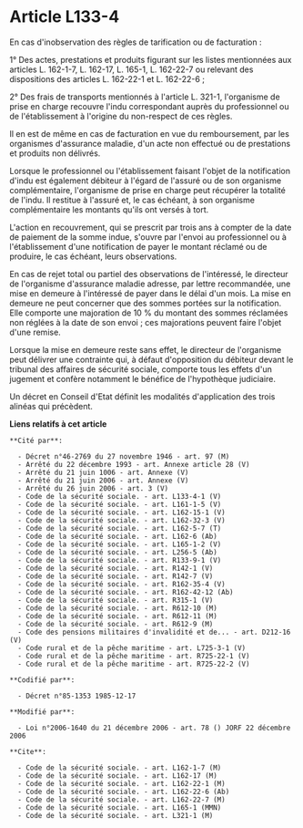 # Article L133-4

En cas d'inobservation des règles de tarification ou de facturation :

1° Des actes, prestations et produits figurant sur les listes mentionnées aux articles L. 162-1-7, L. 162-17, L. 165-1, L.
162-22-7 ou relevant des dispositions des articles L. 162-22-1 et L. 162-22-6 ;

2° Des frais de transports mentionnés à l'article L. 321-1, l'organisme de prise en charge recouvre l'indu correspondant
auprès du professionnel ou de l'établissement à l'origine du non-respect de ces règles.

Il en est de même en cas de facturation en vue du remboursement, par les organismes d'assurance maladie, d'un acte non
effectué ou de prestations et produits non délivrés.

Lorsque le professionnel ou l'établissement faisant l'objet de la notification d'indu est également débiteur à l'égard de
l'assuré ou de son organisme complémentaire, l'organisme de prise en charge peut récupérer la totalité de l'indu. Il restitue
à l'assuré et, le cas échéant, à son organisme complémentaire les montants qu'ils ont versés à tort.

L'action en recouvrement, qui se prescrit par trois ans à compter de la date de paiement de la somme indue, s'ouvre par
l'envoi au professionnel ou à l'établissement d'une notification de payer le montant réclamé ou de produire, le cas échéant,
leurs observations.

En cas de rejet total ou partiel des observations de l'intéressé, le directeur de l'organisme d'assurance maladie adresse,
par lettre recommandée, une mise en demeure à l'intéressé de payer dans le délai d'un mois. La mise en demeure ne peut
concerner que des sommes portées sur la notification. Elle comporte une majoration de 10 % du montant des sommes réclamées
non réglées à la date de son envoi ; ces majorations peuvent faire l'objet d'une remise.

Lorsque la mise en demeure reste sans effet, le directeur de l'organisme peut délivrer une contrainte qui, à défaut
d'opposition du débiteur devant le tribunal des affaires de sécurité sociale, comporte tous les effets d'un jugement et
confère notamment le bénéfice de l'hypothèque judiciaire.

Un décret en Conseil d'Etat définit les modalités d'application des trois alinéas qui précèdent.

**Liens relatifs à cet article**

	**Cité par**:

	  - Décret n°46-2769 du 27 novembre 1946 - art. 97 (M)
	  - Arrêté du 22 décembre 1993 - art. Annexe article 28 (V)
	  - Arrêté du 21 juin 1006 - art. Annexe (V)
	  - Arrêté du 21 juin 2006 - art. Annexe (V)
	  - Arrêté du 26 juin 2006 - art. 3 (V)
	  - Code de la sécurité sociale. - art. L133-4-1 (V)
	  - Code de la sécurité sociale. - art. L161-1-5 (V)
	  - Code de la sécurité sociale. - art. L162-15-1 (V)
	  - Code de la sécurité sociale. - art. L162-32-3 (V)
	  - Code de la sécurité sociale. - art. L162-5-7 (T)
	  - Code de la sécurité sociale. - art. L162-6 (Ab)
	  - Code de la sécurité sociale. - art. L165-1-2 (V)
	  - Code de la sécurité sociale. - art. L256-5 (Ab)
	  - Code de la sécurité sociale. - art. R133-9-1 (V)
	  - Code de la sécurité sociale. - art. R142-1 (V)
	  - Code de la sécurité sociale. - art. R142-7 (V)
	  - Code de la sécurité sociale. - art. R162-35-4 (V)
	  - Code de la sécurité sociale. - art. R162-42-12 (Ab)
	  - Code de la sécurité sociale. - art. R315-1 (V)
	  - Code de la sécurité sociale. - art. R612-10 (M)
	  - Code de la sécurité sociale. - art. R612-11 (M)
	  - Code de la sécurité sociale. - art. R612-9 (M)
	  - Code des pensions militaires d'invalidité et de... - art. D212-16 (V)
	  - Code rural et de la pêche maritime - art. L725-3-1 (V)
	  - Code rural et de la pêche maritime - art. R725-22-1 (V)
	  - Code rural et de la pêche maritime - art. R725-22-2 (V)

	**Codifié par**:

	  - Décret n°85-1353 1985-12-17

	**Modifié par**:

	  - Loi n°2006-1640 du 21 décembre 2006 - art. 78 () JORF 22 décembre 2006

	**Cite**:

	  - Code de la sécurité sociale. - art. L162-1-7 (M)
	  - Code de la sécurité sociale. - art. L162-17 (M)
	  - Code de la sécurité sociale. - art. L162-22-1 (M)
	  - Code de la sécurité sociale. - art. L162-22-6 (Ab)
	  - Code de la sécurité sociale. - art. L162-22-7 (M)
	  - Code de la sécurité sociale. - art. L165-1 (MMN)
	  - Code de la sécurité sociale. - art. L321-1 (M)
